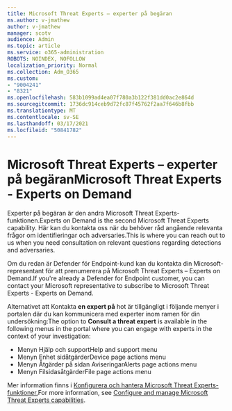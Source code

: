 ```yaml
---
title: Microsoft Threat Experts – experter på begäran
ms.author: v-jmathew
author: v-jmathew
manager: scotv
audience: Admin
ms.topic: article
ms.service: o365-administration
ROBOTS: NOINDEX, NOFOLLOW
localization_priority: Normal
ms.collection: Adm_O365
ms.custom:
- "9004241"
- "8321"
ms.openlocfilehash: 583b1099ad4ea07f780a3b122f381dd0ac2e864d
ms.sourcegitcommit: 1736dc914ceb9d72fc87f45762f2aa7f646b8fbb
ms.translationtype: MT
ms.contentlocale: sv-SE
ms.lasthandoff: 03/17/2021
ms.locfileid: "50841782"
---
```

# <a name="microsoft-threat-experts---experts-on-demand"></a><span data-ttu-id="24f71-102">Microsoft Threat Experts – experter på begäran</span><span class="sxs-lookup"><span data-stu-id="24f71-102">Microsoft Threat Experts - Experts on Demand</span></span>

<span data-ttu-id="24f71-103">Experter på begäran är den andra Microsoft Threat Experts-funktionen.</span><span class="sxs-lookup"><span data-stu-id="24f71-103">Experts on Demand is the second Microsoft Threat Experts capability.</span></span> <span data-ttu-id="24f71-104">Här kan du kontakta oss när du behöver råd angående relevanta frågor om identifieringar och adversaries.</span><span class="sxs-lookup"><span data-stu-id="24f71-104">This is where you can reach out to us when you need consultation on relevant questions regarding detections and adversaries.</span></span>

<span data-ttu-id="24f71-105">Om du redan är Defender för Endpoint-kund kan du kontakta din Microsoft-representant för att prenumerera på Microsoft Threat Experts – Experts on Demand.</span><span class="sxs-lookup"><span data-stu-id="24f71-105">If you're already a Defender for Endpoint customer, you can contact your Microsoft representative to subscribe to Microsoft Threat Experts - Experts on Demand.</span></span>

<span data-ttu-id="24f71-106">Alternativet att Kontakta **en expert på** hot är tillgängligt i följande menyer i portalen där du kan kommunicera med experter inom ramen för din undersökning:</span><span class="sxs-lookup"><span data-stu-id="24f71-106">The option to **Consult a threat expert** is available in the following menus in the portal where you can engage with experts in the context of your investigation:</span></span>

- <span data-ttu-id="24f71-107">Menyn Hjälp och support</span><span class="sxs-lookup"><span data-stu-id="24f71-107">Help and support menu</span></span>
- <span data-ttu-id="24f71-108">Menyn Enhet sidåtgärder</span><span class="sxs-lookup"><span data-stu-id="24f71-108">Device page actions menu</span></span>
- <span data-ttu-id="24f71-109">Menyn Åtgärder på sidan Aviseringar</span><span class="sxs-lookup"><span data-stu-id="24f71-109">Alerts page actions menu</span></span>
- <span data-ttu-id="24f71-110">Menyn Filsidasåtgärder</span><span class="sxs-lookup"><span data-stu-id="24f71-110">File page actions menu</span></span>

<span data-ttu-id="24f71-111">Mer information finns i [Konfigurera och hantera Microsoft Threat Experts-funktioner.](https://docs.microsoft.com/windows/security/threat-protection/microsoft-defender-atp/configure-microsoft-threat-experts)</span><span class="sxs-lookup"><span data-stu-id="24f71-111">For more information, see [Configure and manage Microsoft Threat Experts capabilities](https://docs.microsoft.com/windows/security/threat-protection/microsoft-defender-atp/configure-microsoft-threat-experts).</span></span>
